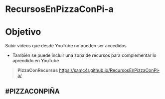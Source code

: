 # RecursosEnPizzaConPi-a


# Objetivo

Subir videos que desde YouTube no pueden ser accedidos 
- También se puede incluir una zona de recursos para complementar lo aprendido en YouTube



> **PizzaConRecursos**
https://samc4r.github.io/RecursosEnPizzaConPi-a/


## #PIZZACONPIÑA
